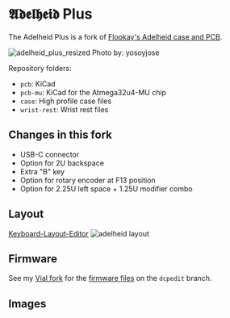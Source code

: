 # 𝕬𝖉𝖊𝖑𝖍𝖊𝖎𝖉 Plus

The Adelheid Plus is a fork of [Flookay's Adelheid case and PCB](https://github.com/floookay/adelheid).

![adelheid_plus_resized](https://user-images.githubusercontent.com/800930/150452003-4a898895-5934-4bcd-ba8f-0a1653da499b.jpg)
Photo by: yosoyjose

Repository folders:

- `pcb`: KiCad
- `pcb-mu`: KiCad for the Atmega32u4-MU chip
- `case`: High profile case files
- `wrist-rest`: Wrist rest files

## Changes in this fork

- USB-C connector
- Option for 2U backspace
- Extra "B" key
- Option for rotary encoder at F13 position
- Option for 2.25U left space + 1.25U modifier combo

## Layout

[Keyboard-Layout-Editor](http://www.keyboard-layout-editor.com/#/gists/57b8a9ee4aeb89308701e20eda9b5dfc)
![adelheid layout](https://gist.githubusercontent.com/floookay/7bf6511a8d84804d32de4d7bbe3bd0fb/raw/4545813142abf2e65902b7caca10f7a3b39ebaed/layout.png)  

## Firmware

See my [Vial fork](https://github.com/dcpedit/vial-qmk) for the [firmware files](https://github.com/dcpedit/vial-qmk/tree/dcpedit/keyboards/dcpedit/adelheid_plus) on the `dcpedit` branch.

## Images

